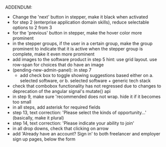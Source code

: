 ADDENDUM:
  - Change the 'next' button in stepper, make it black when activated
  - for step 2 (enterprise application domain skills), reduce selectable options to 2 from 3
  - for the 'previous' button in stepper, make the hover color more prominent
  - in the stepper groups, if the user in a certain group, make the group prominent to indicate that it is active
    when the stepper group is complete, make it even more prominent
  - add images to the software product in step 5
    hint: use grid layout. use row-span for choices that do have an image
  - (pending-new-admin-panel): in step 7
    - add check box to toggle showing suggestions based either on 
        a. selected software, or
        b. selected software + generic tech stack
  - check that combobox functionality has not regressed due to changes to deprecation of the angular signal's mutate() api
  - in step 9, make sure 'recommended does not wrap. hide it if it becomes too small
  - in all steps, add asterisk for required fields
  - step 13, text correction: 'Please select the kinds of opportunity...' (basically, make it plural)
  - step 14, text correction: 'Please indicate your ability to join'
  - in all drop downs, check that clicking on arrow 
  - add 'Already have an account? Sign in' to both freelancer and employer sign up pages, below the form
